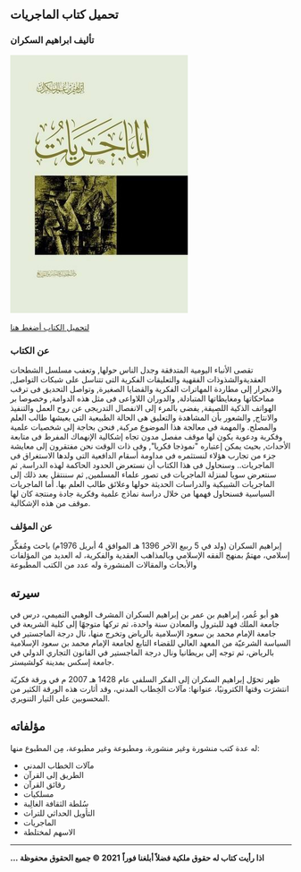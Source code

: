 ##  تحميل كتاب الماجريات
### تأليف  ابراهيم السكران 
![](https://raw.githubusercontent.com/iqraa4u/iqraa4u.github.io/main/images%20(29).jpeg)

[لتحميل الكتاب أضغط هنا ](https://foulabook.com/book/downloading/361790682)
### عن الكتاب 
تقصى الأنباء اليومية المتدفقة وجدل الناس حولها, وتعفب مسلسل الشطحات العقديةوالشذوذات الفقهية والتعليقات الفكرية التى تتناسل على شبكات التواصل, والانجرار إلى مطاردة المهاترات الفكرية والقضايا الصغيرة, وتواصل التحديق فى ترقب مماحكاتها ومغايظاتها المتبادلة, والدوران اللاواعى فى مثل هذه الدوامة, وخصوصا بر الهواتف الذكية اللصيقة, يفضى بالمرء إلى الانفصال التدريجى عن روح العمل والتنفيذ والانتاج, والشعور بأن المشاهدة والتعليق هى الحالة الطبيعية التى يعيشها طالب العلم والمصلح.
والمهمة فى معالجة هذا الموضوع مركبة, فنحن بحاجة إلى شخصيات علمية وفكرية ودعوية يكون لها موقف مفصل مدون تجاه إشكالية الإنهماك المفرط فى متابعة الأحداث, بحيث يمكن إعتباره "نموذجا فكريا", وفى ذات الوقت نحن مفتقرون إلى معايشة جزء من تجارب هؤلاء لنستثمره فى مداومة أسقام الدافعية التى ولدها الاستغراق فى الماجريات..
وسنحاول فى هذا الكتاب أن نستعرض الحدود الحاكمة لهذه الدراسة, ثم سنتعرض سويا لمنزلة الماجريات فى تصور علماء المسلمين, ثم سننتقل بعد ذلك إلى الماجريات الشبيكية والدراسات الحديثة حولها وعلائق طالب العلم بها. أما الماجريات السياسية فسنحاول فهمها من خلال دراسة نماذج علمية وفكرية جادة ومنتجة كان لها موقف من هذه الإشكالية.

### عن المؤلف 

إبراهيم السكران (ولد في 5 ربيع الآخر 1396 هـ الموافق 4 أبريل 1976م) باحث ومُفكِّر إسلامي، مهتمٌ بمنهج الفقه الإسلامي وبالمذاهب العقدية والفكرية، له العديد من المؤلفات والأبحاث والمقالات المنشورة وله عدد من الكتب المطبوعة
## سيرته
هو أبو عُمر، إبراهيم بن عمر بن إبراهيم السكران المشرف الوهبي التميمي، درس في جامعة الملك فهد للبترول والمعادن سنة واحدة، ثم تركها متوجهًا إلى كلية الشريعة في جامعة الإمام محمد بن سعود الإسلامية بالرياض وتخرج منها، نال درجة الماجستير في السياسة الشرعيّة من المعهد العالي للقضاء التابع لجامعة الإمام محمد بن سعود الإسلامية بالرياض، ثم توجه إلى بريطانيا ونال درجة الماجستير في القانون التجاري الدولي في جامعة إسكس بمدينة كولشيستر.

ظهر تحوّل إبراهيم السكران إلى الفكر السلفي عام 1428 هـ 2007 م في ورقة فكريّة انتشرَت وقتها الكترونيًا، عنوانها: مآلات الخِطاب المدني، وقد أثارت هذه الورقة الكثير من المحسوبين على التيار التنويري.
## مؤلفاته
له عدة كتب منشورة وغير منشورة، ومطبوعة وغير مطبوعة، مِن المطبوع منها: 
- مآلات الخطاب المدني
- الطريق إلى القرآن 
- رقائق القرآن 
- مسلكيات 
- سُلطة الثقافة الغالِبة 
- التأويل الحداثي للتراث 
- الماجريات 
- الاسهم لمختلطة


------
**... اذا رأيت كتاب له حقوق ملكية فضلاً أبلغنا فوراً**
**2021 © جميع الحقوق محفوظة**
